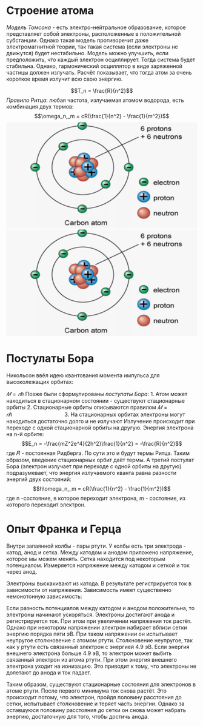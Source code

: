 # **Строение атома**
_Модель Томсона_ - есть электро-нейтральное образование, которое представляет собой электроны, расположенные в положительной субстанции.
Однако такая модель противоречит даже электромагнитной теории, так такая система (если электроны не движутся) будет нестабильно.
Модель можно улучшить, если предположить, что каждый электрон осциллирует. Тогда система будет стабильна. Однако, гармонический осциллятор в виде заряженной частицы должен излучать. Расчёт показывает, что тогда атом за очень короткое время излучит всю свою энергию.

$$T_n = \frac{R}{n^2}$$
_Правило Ритца_: любая частота, излучаемая атомом водорода, есть комбинация двух термов:
$$\omega_n,_m = cR(\frac{1}{n^2} - \frac{1}{m^2})$$
![](Опыт%20Боте.png)
![GGG/Введение в квантовую физику/Image/Опыт Боте.png at main · VeronikaLet/GGG (github.com)](https://github.com/VeronikaLet/GGG/blob/main/%D0%92%D0%B2%D0%B5%D0%B4%D0%B5%D0%BD%D0%B8%D0%B5%20%D0%B2%20%D0%BA%D0%B2%D0%B0%D0%BD%D1%82%D0%BE%D0%B2%D1%83%D1%8E%20%D1%84%D0%B8%D0%B7%D0%B8%D0%BA%D1%83/Image/%D0%9E%D0%BF%D1%8B%D1%82%20%D0%91%D0%BE%D1%82%D0%B5.png)

# **Постулаты Бора**
Никольсон ввёл идею квантования момента импульса для высоколежащих орбитах:

$𝑀 = 𝑛ℏ$
Позже были сформулированы _постулаты Бора_:
1. Атом может находиться в стационарном состоянии - существуют стационарные орбиты 
2. Стационарные орбиты описываются правилом 
$𝑀 = 𝑛ℏ$                                  
3. На стационарных орбитах электроны могут находиться достаточно долго и не излучают Излучение происходит при переходе с одной стационарной орбиты на другую.
Энергия электрона на n-й орбите: $$E_n = -\frac{mZ^2e^4}{2h^2}\frac{1}{n^2} = -\frac{R}{n^2}$$
где  𝑅 - постоянная Ридберга.
По сути это и будут термы Ритца.
Таким образом, введение стационарных орбит даёт термы. А третий постулат Бора (электрон излучает при переходе с одной орбиты на другую) подразумевает, что энергия излучаемого кванта равна разности энергий двух состояний:
$$h\omega_n,_m = cR(\frac{1}{n^2} - \frac{1}{m^2})$$
где n -состояние, в которое переходит электрона, m - состояние, из которого переходит электрон.
# **Опыт Франка и Герца**

Внутри запаянной колбы - пары ртути. У колбы есть три электрода - катод, анод и сетка. Между катодом и анодом приложено напряжение, которое мы можем менять. Сетка находится под некоторым потенциалом. Измеряется напряжение между катодом и сеткой и ток через анод.

Электроны выскакивают из катода. В результате регистрируется ток в зависимости от напряжения. Зависимость имеет существенно немонотонную зависимость:

Если разность потенциалов между катодом и анодом положительна, то электроны начинают ускоряться. Электроны достигают анода и регистрируется ток. При этом при увеличении напряжения ток растёт. Однако при некотором напряжении электрон набирает вблизи сетки энергию порядка пяти эВ. При таком напряжении он испытывает неупругое столкновение с атомом ртути. Столкновение неупругое, так как у ртути есть связанный электрон с энергией 4.9 эВ. Если энергия внешнего электрона больше 4.9 эВ, то электрон может выбить связанный электрон из атома ртути. При этом энергия внешнего электрона
уходит на ионизацию. Это приводит к тому, что электроны не долетают до анода и ток падает.

Таким образом, существуют стационарные состояния для электронов в атоме ртути. После первого минимума ток снова растёт. Это происходит потому, что электрон, пройдя половину расстояния до сетки, испытывает столкновение и теряет часть энергии. Однако за оставшуюся половину расстояния до сетки он снова может набрать энергию, достаточную для того, чтобы достичь анода.




  

       

  





